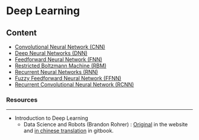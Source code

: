 # Deep Learning



## Content



* [Convolutional Neural Network (CNN)](deep_learning/cnn.md)
* [Deep Neural Networks (DNN)](deep_learning/dnn.md)
* [Feedforward Neural Network (FNN)](deep_learning/fnn.md)
* [Restricted Boltzmann Machine (RBM)](deep_learning/rbm.md)
* [Recurrent Neural Networks (RNN)](deep_learning/rnn.md)
* [Fuzzy Feedforward Neural Network (FFNN)](deep_learning/ffnn.md)
* [Recurrent Convolutional Neural Network (RCNN)](deep_learning/rcnn.md)





### Resources
---

* Introduction to Deep Learning
    * Data Science and Robots (Brandon Rohrer) : [Original](https://brohrer.github.io/blog.html) in the website and [in chinese translation](https://www.gitbook.com/book/mcknote/brohrer/details) in gitbook.
